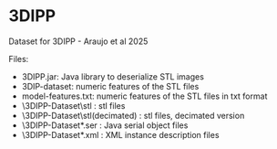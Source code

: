 # 3DIPP
Dataset for 3DIPP - Araujo et al 2025

Files:

- 3DIPP.jar: Java library to deserialize STL images
- 3DIP-dataset: numeric features of the STL files
- model-features.txt: numeric features of the STL files in txt format
- \3DIPP-Dataset\stl : stl files
- \3DIPP-Dataset\stl(decimated) : stl files, decimated version
- \3DIPP-Dataset\*.ser : Java serial object files
- \3DIPP-Dataset\*.xml : XML instance description files
